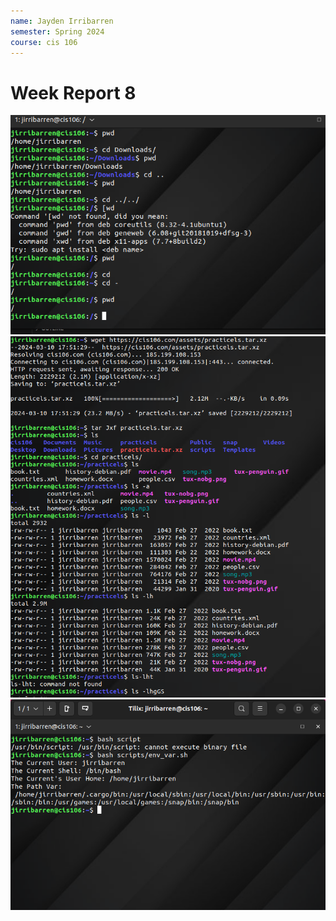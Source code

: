 ```yaml
---
name: Jayden Irribarren
semester: Spring 2024
course: cis 106
---
```


# Week Report 8
![practice1](practice1.png)
![practice2](practice2.png)
![practice3](practice3.png)
